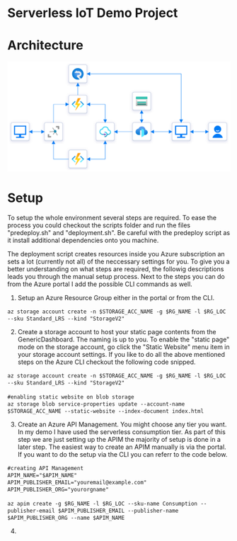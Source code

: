 # Serverless IoT Demo Project

# Architecture
![serverless-iot-architecture](/assets/serverless-iot-architecture.png)

# Setup
To setup the whole environment several steps are required. To ease the process you could checkout the scripts folder and run the files "predeploy.sh" and "deployment.sh". Be careful with the predeploy script as it install additional dependencies onto you machine.

The deployment script creates resources inside you Azure subscription an sets a lot (currently not all) of the neccessary settings for you. To give you a better understanding on what steps are required, the followig descriptions leads you through the manual setup process. Next to the steps you can do from the Azure portal I add the possible CLI commands as well.

1. Setup an Azure Resource Group either in the portal or from the CLI.

```
az storage account create -n $STORAGE_ACC_NAME -g $RG_NAME -l $RG_LOC --sku Standard_LRS --kind "StorageV2"
```

2. Create a storage account to host your static page contents from the GenericDashboard. The naming is up to you. To enable the "static page" mode on the storage account, go click the "Static Website" menu item in your storage account settings. If you like to do all the above mentioned steps on the Azure CLI checkout the following code snipped.

```
az storage account create -n $STORAGE_ACC_NAME -g $RG_NAME -l $RG_LOC --sku Standard_LRS --kind "StorageV2"

#enabling static website on blob storage
az storage blob service-properties update --account-name $STORAGE_ACC_NAME --static-website --index-document index.html
```

3. Create an Azure API Management. You might choose any tier you want. In my demo I have used the serverless consumption tier. As part of this step we are just setting up the APIM the majority of setup is done in a later step. The easiest way to create an APIM manually is via the portal. If you want to do the setup via the CLI you can referr to the code below.

```
#creating API Management
APIM_NAME="$APIM_NAME"
APIM_PUBLISHER_EMAIL="youremail@example.com"
APIM_PUBLISHER_ORG="yourorgname"

az apim create -g $RG_NAME -l $RG_LOC --sku-name Consumption --publisher-email $APIM_PUBLISHER_EMAIL --publisher-name $APIM_PUBLISHER_ORG --name $APIM_NAME
```

4. 